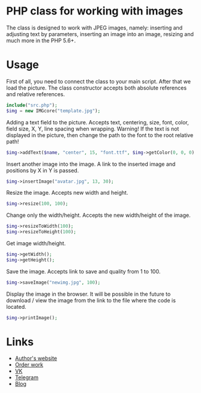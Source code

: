 # PHP class for working with images

The class is designed to work with JPEG images, namely: inserting and adjusting text by parameters, inserting an image into an image, resizing and much more in the PHP 5.6+.

# Usage
First of all, you need to connect the class to your main script. After that we load the picture. The class constructor accepts both absolute references and relative references.

```php
include("src.php");
$img = new IMGcore("template.jpg");
```

Adding a text field to the picture. Accepts text, centering, size, font, color, field size, X, Y, line spacing when wrapping.
Warning! If the text is not displayed in the picture, then change the path to the font to the root relative path!

```php
$img->addText($name, "center", 15, "font.ttf", $img->getColor(0, 0, 0), 100, 10, 15, 50);
```

Insert another image into the image. A link to the inserted image and positions by X in Y is passed.

```php
$img->insertImage("avatar.jpg", 13, 30);
```

Resize the image. Accepts new width and height.

```php
$img->resize(100, 100);
```

Change only the width/height. Accepts the new width/height of the image.

```php
$img->resizeToWidth(100);
$img->resizeToHeight(100);
```

Get image width/height.
```php
$img->getWidth();
$img->getHeight();
```

Save the image. Accepts link to save and quality from 1 to 100.

```php
$img->saveImage("newimg.jpg", 100);
```

Display the image in the browser. It will be possible in the future to download / view the image from the link to the file where the code is located.

```php
$img->printImage();
```
# Links
* [Author's website](https://webmaster-shulyak.ru/)
* [Order work](https://www.fiverr.com/qugent/)
* [VK](https://vk.com/qugen)
* [Telegram](https://t.me/qugen)
* [Blog](https://t.me/webmaster_shulyak)
